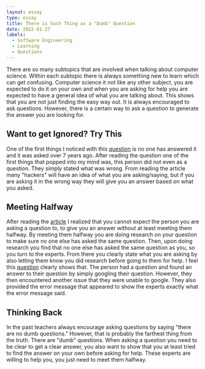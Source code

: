 ```yaml
---
layout: essay
type: essay
title: There is Such Thing as a "Dumb" Question
date: 2022-01-27
labels:
  - Software Engineering
  - Learning
  - Questions
---
```


There are so many subtopics that are involved when talking about computer science. Within each subtopic there is always something new to learn which can get confusing. Computer science it not like any other subject, you are expected to do it on your own and when you are asking for help you are expected to have a general idea of what you are talking about. This shows that you are not just finding the easy way out. It is always encouraged to ask questions. However, there is a certain way to ask a question to generate the answer you are looking for. 

## Want to get Ignored? Try This
One of the first things I noticed with this [question](https://stackoverflow.com/questions/27242746/successful-purchase-but-has-class-not-found-when-unmarshalling-com-google-and) is no one has answered it and it was asked over 7 years ago. After reading the question one of the first things that popped into my mind was, this person did not even as a question. They simply stated what was wrong. From reading the article many "hackers" will have an idea of what you are asking/saying, but if you are asking it in the wrong way they will give you an answer based on what you asked. 

## Meeting Halfway 
After reading the [article](http://www.catb.org/esr/faqs/smart-questions.html) I realized that you cannot expect the person you are asking a question to, to give you an answer without at least meeting them halfway. By meeting them halfway you are doing research on your question to make sure no one else has asked the same question. Then, upon doing research you find that no one else has asked the same question as you, so you turn to the experts. From there you clearly state what you are asking by also letting them know you did research before going to them for help. I feel this [question](https://stackoverflow.com/questions/1335851/what-does-use-strict-do-in-javascript-and-what-is-the-reasoning-behind-it) clearly shows that. The person had a question and found an answer to their question by simply googling their question. However, they then encountered another issue that they were unable to google. They also provided the error message that appeared to show the experts exactly what the error message said. 

## Thinking Back 
In the past teachers always encourage asking questions by saying "there are no dumb questions." However, that is probably the farthest thing from the truth. There are "dumb" questions. When asking a question you need to be clear to get a clear answer, you also want to show that you at least tried to find the answer on your own before asking for help. These experts are willing to help you, you just need to meet them halfway. 